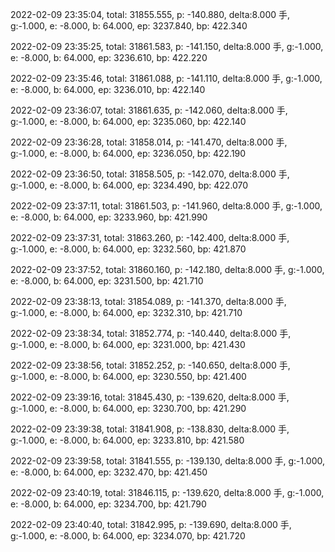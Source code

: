2022-02-09 23:35:04, total: 31855.555, p: -140.880, delta:8.000 手, g:-1.000, e: -8.000, b: 64.000, ep: 3237.840, bp: 422.340

2022-02-09 23:35:25, total: 31861.583, p: -141.150, delta:8.000 手, g:-1.000, e: -8.000, b: 64.000, ep: 3236.610, bp: 422.220

2022-02-09 23:35:46, total: 31861.088, p: -141.110, delta:8.000 手, g:-1.000, e: -8.000, b: 64.000, ep: 3236.010, bp: 422.140

2022-02-09 23:36:07, total: 31861.635, p: -142.060, delta:8.000 手, g:-1.000, e: -8.000, b: 64.000, ep: 3235.060, bp: 422.140

2022-02-09 23:36:28, total: 31858.014, p: -141.470, delta:8.000 手, g:-1.000, e: -8.000, b: 64.000, ep: 3236.050, bp: 422.190

2022-02-09 23:36:50, total: 31858.505, p: -142.070, delta:8.000 手, g:-1.000, e: -8.000, b: 64.000, ep: 3234.490, bp: 422.070

2022-02-09 23:37:11, total: 31861.503, p: -141.960, delta:8.000 手, g:-1.000, e: -8.000, b: 64.000, ep: 3233.960, bp: 421.990

2022-02-09 23:37:31, total: 31863.260, p: -142.400, delta:8.000 手, g:-1.000, e: -8.000, b: 64.000, ep: 3232.560, bp: 421.870

2022-02-09 23:37:52, total: 31860.160, p: -142.180, delta:8.000 手, g:-1.000, e: -8.000, b: 64.000, ep: 3231.500, bp: 421.710

2022-02-09 23:38:13, total: 31854.089, p: -141.370, delta:8.000 手, g:-1.000, e: -8.000, b: 64.000, ep: 3232.310, bp: 421.710

2022-02-09 23:38:34, total: 31852.774, p: -140.440, delta:8.000 手, g:-1.000, e: -8.000, b: 64.000, ep: 3231.000, bp: 421.430

2022-02-09 23:38:56, total: 31852.252, p: -140.650, delta:8.000 手, g:-1.000, e: -8.000, b: 64.000, ep: 3230.550, bp: 421.400

2022-02-09 23:39:16, total: 31845.430, p: -139.620, delta:8.000 手, g:-1.000, e: -8.000, b: 64.000, ep: 3230.700, bp: 421.290

2022-02-09 23:39:38, total: 31841.908, p: -138.830, delta:8.000 手, g:-1.000, e: -8.000, b: 64.000, ep: 3233.810, bp: 421.580

2022-02-09 23:39:58, total: 31841.555, p: -139.130, delta:8.000 手, g:-1.000, e: -8.000, b: 64.000, ep: 3232.470, bp: 421.450

2022-02-09 23:40:19, total: 31846.115, p: -139.620, delta:8.000 手, g:-1.000, e: -8.000, b: 64.000, ep: 3234.700, bp: 421.790

2022-02-09 23:40:40, total: 31842.995, p: -139.690, delta:8.000 手, g:-1.000, e: -8.000, b: 64.000, ep: 3234.070, bp: 421.720